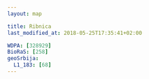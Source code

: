 ```yaml
---
layout: map

title: Ribnica
last_modified_at: 2018-05-25T17:35:41+02:00

WDPA: [328929]
BioRaS: [258]
geoSrbija:
  L1_183: [68]
---
```

